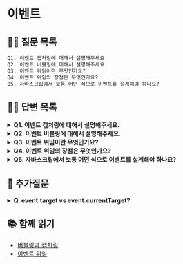 # 이벤트

## 💁‍♂️ 질문 목록

```txt
Q1. 이벤트 캡처링에 대해서 설명해주세요.
Q2. 이벤트 버블링에 대해서 설명해주세요.
Q3. 이벤트 위임이란 무엇인가요?
Q4. 이벤트 위임의 장점은 무엇인가요?
Q5. 자바스크립에서 보통 어떤 식으로 이벤트를 설계해야 하나요?
```

## 💁‍♀️ 답변 목록

<details>
<summary><strong>Q1. 이벤트 캡처링에 대해서 설명해주세요.</strong></summary>

(what) 이벤트 캡처링이란 이벤트 전파의 첫 번째 단계로 상위 요소에서 이벤트 타겟 요소로 이벤트가 전파되는 과정을 말합니다. (how) 캡처링 단계로 이벤트를 잡아내려면 addEventListener에 세번째 인자에 true를 넣어주면 됩니다.

</details>

<details>
<summary><strong>Q2. 이벤트 버블링에 대해서 설명해주세요.</strong></summary>

(what) 이벤트 버블링이란 이벤트 전파의 세 번째 단계로 이벤트 타겟 요소에서 상위 요소로 이벤트가 전파되는 과정을 말합니다. (how) 만약 이벤트 타겟 요소의 상위 요소에도 동일한 이벤트에 대한 핸들러가 등록되어 있으면 이벤트 버블링으로 인해 부모 요소의 모든 이벤트 핸들러도 실행되기 때문에 이를 막기 위해서는 event.stopPropagation 메서드를 사용할 수 있습니다.

</details>

<details>
<summary><strong>Q3. 이벤트 위임이란 무엇인가요?</strong></summary>

(what) 이벤트 위임은 이벤트 핸들링 패턴으로, 비슷한 방식으로 여러 요소에 동일한 핸들러를 등록해야 할 때 요소의 공통 조상에 이벤트 핸들러를 단 하나만 등록해서 여러 요소를 한꺼번에 다루는 방법입니다. (how) 공통 조상에 할당한 핸들러에서 event.target 속성을 이용하면 실제 이벤트가 어디서 발생했는지 알 수 있으므로 중복 코드 없이 개별적인 이벤트 핸들링을 쉽게 할 수 있습니다.

</details>

<details>
<summary><strong>Q4. 이벤트 위임의 장점은 무엇인가요?</strong></summary>

(what) 중복 코드를 작성하지 않고도 여러 요소에 대해 한 번에 이벤트를 핸들링할 수 있고, 코드가 적어지므로 유지 보수에도 용이하며, 동적으로 하위 DOM요소를 추가해야할 경우 일일이 이벤트 핸들러를 등록하지 않아도 됩니다. 또한 여러 요소에 이벤트를 등록하지 않아도 되므로 성능 저하도 막을 수 있습니다.

</details>

<details>
<summary><strong>Q5. 자바스크립에서 보통 어떤 식으로 이벤트를 설계해야 하나요?</strong></summary>

(how) 여러 요소에 동일한 이벤트 핸들링을 할 때는 개별 요소에 모두 이벤트 핸들러를 등록하기보다는 이벤트 위임 패턴을 사용하는 것이 더 좋습니다. (why) 왜냐하면 중복 코드를 작성하지 않고도 여러 요소에 대해 한 번에 이벤트를 핸들링할 수 있고, 코드가 적어지므로 유지 보수에도 용이하며, 동적으로 하위 DOM요소를 추가해야할 경우 일일이 이벤트 핸들러를 등록하지 않아도 됩니다. 또한 여러 요소에 이벤트를 등록하지 않아도 되므로 성능 저하도 막을 수 있습니다.

(how) document 요소에 이벤트 핸들러를 등록할 때는 프로퍼티 방식보다는 addEventListener를 사용하는 것이 좋습니다. (why) 왜냐하면 프로퍼터 방식으로 등록하면 이전에 등록된 핸들러를 새로 덮어씌우지만, addEventListener방식은 기존 이벤트 핸들러를 유지하면서 새롭게 추가하기 때문입니다.

</details>

## 💁 추가질문

<details>
<summary><strong>Q. event.target vs event.currentTarget? </strong></summary>

- event.target: 이벤트가 발생한 요소
- event.currentTarget: 이벤트 핸들러를 등록한 요소

```html
<table>
  <tr>
    <th colspan="3">
      <em>Bagua</em> Chart: Direction, Element, Color, Meaning
    </th>
  </tr>
  <tr>
    <td class="nw">
      <strong>Northwest</strong><br />Metal<br />Silver<br />Elders
    </td>
    <td class="n">...</td>
    <td class="ne">...</td>
  </tr>
  <tr>
    ...2 more lines of this kind...
  </tr>
  <tr>
    ...2 more lines of this kind...
  </tr>
</table>

<script>
  table.onclick = function (event) {
    let td = event.target.closest("td"); // (1)

    if (!td) return; // (2)

    if (!table.contains(td)) return; // (3)

    highlight(td); // (4)
  };
</script>
```

위 코드에서 td를 클릭했을 때

- `event.target`: td
- `event.currentTarget`: table

</details>

## 📚 함께 읽기

- [버블링과 캡처링](https://ko.javascript.info/bubbling-and-capturing#ref-2412)
- [이벤트 위임](https://ko.javascript.info/event-delegation)
